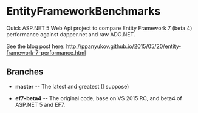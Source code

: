 ﻿# EntityFrameworkBenchmarks

Quick ASP.NET 5 Web Api project to compare Entity Framework 7 (beta 4) performance against dapper.net and raw ADO.NET.

See the blog post here: http://ppanyukov.github.io/2015/05/20/entity-framework-7-performance.html


## Branches

- **master** -- The latest and greatest (I suppose)

- **ef7-beta4** -- The original code, base on VS 2015 RC, and beta4 of ASP.NET 5 and EF7.
 